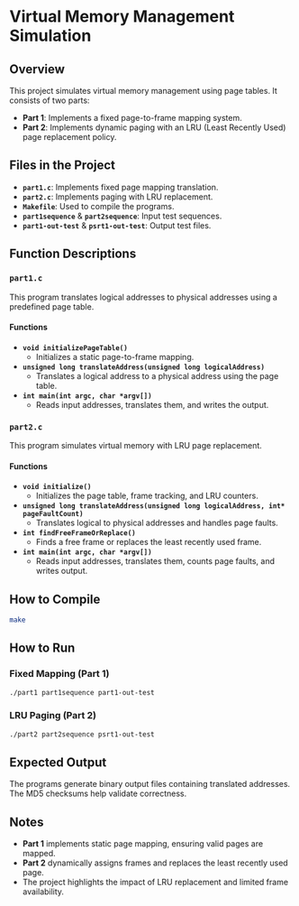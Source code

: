 # Virtual Memory Management Simulation

## Overview
This project simulates virtual memory management using page tables. It consists of two parts:

- **Part 1**: Implements a fixed page-to-frame mapping system.
- **Part 2**: Implements dynamic paging with an LRU (Least Recently Used) page replacement policy.

## Files in the Project

- **`part1.c`**: Implements fixed page mapping translation.
- **`part2.c`**: Implements paging with LRU replacement.
- **`Makefile`**: Used to compile the programs.
- **`part1sequence`** & **`part2sequence`**: Input test sequences.
- **`part1-out-test`** & **`psrt1-out-test`**: Output test files.

## Function Descriptions

### `part1.c`
This program translates logical addresses to physical addresses using a predefined page table.

#### **Functions**
- **`void initializePageTable()`**
  - Initializes a static page-to-frame mapping.
- **`unsigned long translateAddress(unsigned long logicalAddress)`**
  - Translates a logical address to a physical address using the page table.
- **`int main(int argc, char *argv[])`**
  - Reads input addresses, translates them, and writes the output.

### `part2.c`
This program simulates virtual memory with LRU page replacement.

#### **Functions**
- **`void initialize()`**
  - Initializes the page table, frame tracking, and LRU counters.
- **`unsigned long translateAddress(unsigned long logicalAddress, int* pageFaultCount)`**
  - Translates logical to physical addresses and handles page faults.
- **`int findFreeFrameOrReplace()`**
  - Finds a free frame or replaces the least recently used frame.
- **`int main(int argc, char *argv[])`**
  - Reads input addresses, translates them, counts page faults, and writes output.

## How to Compile
```sh
make
```

## How to Run
### Fixed Mapping (Part 1)
```sh
./part1 part1sequence part1-out-test
```

### LRU Paging (Part 2)
```sh
./part2 part2sequence psrt1-out-test
```

## Expected Output
The programs generate binary output files containing translated addresses. The MD5 checksums help validate correctness.

## Notes
- **Part 1** implements static page mapping, ensuring valid pages are mapped.
- **Part 2** dynamically assigns frames and replaces the least recently used page.
- The project highlights the impact of LRU replacement and limited frame availability.
